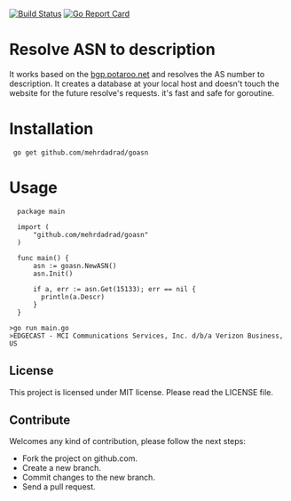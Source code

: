[![Build Status](https://travis-ci.org/mehrdadrad/goasn.svg?branch=master)](https://travis-ci.org/mehrdadrad/goasn)
[![Go Report Card](https://goreportcard.com/badge/github.com/mehrdadrad/goasn)](https://goreportcard.com/report/github.com/mehrdadrad/goasn)
# Resolve ASN to description
It works based on the [bgp.potaroo.net](http://bgp.potaroo.net/) and resolves the AS number to description. It creates a database at your local host and doesn't touch the website for the future resolve's requests. it's fast and safe for goroutine.

# Installation

     go get github.com/mehrdadrad/goasn

# Usage
```
  package main

  import (
      "github.com/mehrdadrad/goasn"
  )

  func main() {
      asn := goasn.NewASN()
      asn.Init()

      if a, err := asn.Get(15133); err == nil {
        println(a.Descr)
      }
  }
```
```
>go run main.go
>EDGECAST - MCI Communications Services, Inc. d/b/a Verizon Business, US
 ```
## License
This project is licensed under MIT license. Please read the LICENSE file.


## Contribute
Welcomes any kind of contribution, please follow the next steps:

- Fork the project on github.com.
- Create a new branch.
- Commit changes to the new branch.
- Send a pull request.
